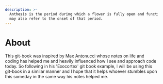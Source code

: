 ```yaml
---
description: >-
  Anthesis is the period during which a flower is fully open and functional. It
  may also refer to the onset of that period.
---
```


# About

This git-book was inspired by Max Antonucci whose notes on life and coding has helped me and heavily influenced how I see and approach code today. So following in his 'Exocortex' git book example, I will be using this git-book in a similar manner and I hope that it helps whoever stumbles upon this someday in the same way his notes helped me.

